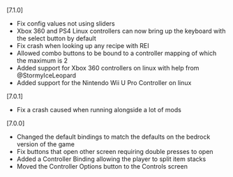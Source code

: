 [7.1.0]
- Fix config values not using sliders
- Xbox 360 and PS4 Linux controllers can now bring up the keyboard with the select button by default
- Fix crash when looking up any recipe with REI
- Allowed combo buttons to be bound to a controller mapping of which the maximum is 2
- Added support for Xbox 360 controllers on linux with help from @StormyIceLeopard
- Added support for the Nintendo Wii U Pro Controller on linux

[7.0.1]
- Fix a crash caused when running alongside a lot of mods

[7.0.0]
- Changed the default bindings to match the defaults on the bedrock version of the game
- Fix buttons that open other screen requiring double presses to open
- Added a Controller Binding allowing the player to split item stacks
- Moved the Controller Options button to the Controls screen

